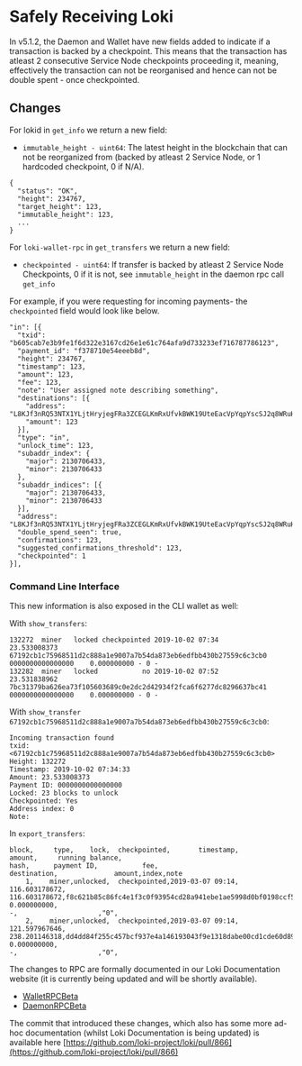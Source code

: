 
# Safely Receiving Loki

In v5.1.2, the Daemon and Wallet have new fields added to indicate if
a transaction is backed by a checkpoint. This means that the transaction has
atleast 2 consecutive Service Node checkpoints proceeding it, meaning,
effectively the transaction can not be reorganised and hence can not be double
spent - once checkpointed.

## Changes

For lokid in `get_info` we return a new field:
- `immutable_height - uint64`: The latest height in the blockchain that can not
  be reorganized from (backed by atleast 2 Service Node, or 1 hardcoded
  checkpoint, 0 if N/A).
```
{
  "status": "OK",
  "height": 234767,
  "target_height": 123,
  "immutable_height": 123,
  ...
}
```

For `loki-wallet-rpc` in `get_transfers` we return a new field:
- `checkpointed - uint64`: If transfer is backed by atleast 2 Service Node
  Checkpoints, 0 if it is not, see `immutable_height` in the daemon rpc call
  `get_info`

For example, if you were requesting for incoming payments- the `checkpointed`
field would look like below.
```
"in": [{
  "txid": "b605cab7e3b9fe1f6d322e3167cd26e1e61c764afa9d733233ef716787786123",
  "payment_id": "f378710e54eeeb8d",
  "height": 234767,
  "timestamp": 123,
  "amount": 123,
  "fee": 123,
  "note": "User assigned note describing something",
  "destinations": [{
    "address": "L8KJf3nRQ53NTX1YLjtHryjegFRa3ZCEGLKmRxUfvkBWK19UteEacVpYqpYscSJ2q8WRuHPFdk7Q5W8pQB7Py5kvUs8vKSk",
    "amount": 123
  }],
  "type": "in",
  "unlock_time": 123,
  "subaddr_index": {
    "major": 2130706433,
    "minor": 2130706433
  },
  "subaddr_indices": [{
    "major": 2130706433,
    "minor": 2130706433
  }],
  "address": "L8KJf3nRQ53NTX1YLjtHryjegFRa3ZCEGLKmRxUfvkBWK19UteEacVpYqpYscSJ2q8WRuHPFdk7Q5W8pQB7Py5kvUs8vKSk",
  "double_spend_seen": true,
  "confirmations": 123,
  "suggested_confirmations_threshold": 123,
  "checkpointed": 1
}],
```

### Command Line Interface

This new information is also exposed in the CLI wallet as well:

With `show_transfers`:
```
132272  miner   locked checkpointed 2019-10-02 07:34         23.533008373 67192cb1c75968511d2c888a1e9007a7b54da873eb6edfbb430b27559c6c3cb0 0000000000000000    0.000000000 - 0 -
132282  miner   locked           no 2019-10-02 07:52         23.531838962 7bc31379ba626ea73f105603689c0e2dc2d42934f2fca6f6277dc8296637bc41 0000000000000000    0.000000000 - 0 - 
```

With `show_transfer 67192cb1c75968511d2c888a1e9007a7b54da873eb6edfbb430b27559c6c3cb0`:
```
Incoming transaction found
txid: <67192cb1c75968511d2c888a1e9007a7b54da873eb6edfbb430b27559c6c3cb0>
Height: 132272
Timestamp: 2019-10-02 07:34:33
Amount: 23.533008373
Payment ID: 0000000000000000
Locked: 23 blocks to unlock
Checkpointed: Yes
Address index: 0
Note:
```

In `export_transfers`:
```
block,     type,    lock,  checkpointed,       timestamp,              amount,     running balance,                                                            hash,      payment ID,           fee,                                                                                         destination,              amount,index,note
    1,    miner,unlocked,  checkpointed,2019-03-07 09:14,       116.603178672,       116.603178672,f8c621b85c86fc4e1f3c0f93954cd28a941ebe1ae5998d0bf0198ccf504c47ab,0000000000000000,   0.000000000,                                                                                                   -,                    ,"0",
    2,    miner,unlocked,  checkpointed,2019-03-07 09:14,       121.597967646,       238.201146318,dd4dd84f255c457bcf937e4a146193043f9e1318dabe00cd1cde60d8929f493b,0000000000000000,   0.000000000,                                                                                                   -,                    ,"0",
```

The changes to RPC are formally documented in our Loki Documentation website (it
is currently being updated and will be shortly available).
- [WalletRPCBeta](https://docs.loki.network/Developer/WalletRPCBeta/)
- [DaemonRPCBeta](https://docs.loki.network/Developer/DaemonRPCBeta/)

The commit that introduced these changes, which also has some more ad-hoc
documentation (whilst Loki Documentation is being updated) is available here
[https://github.com/loki-project/loki/pull/866](https://github.com/loki-project/loki/pull/866)
